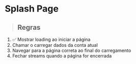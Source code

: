 # Splash Page

> ## Regras
1. ✅ Mostrar loading ao iniciar a página
2. Chamar o carregar dados da conta atual
3. Navegar para a página correta ao final do carregamento
4. Fechar streams quando a página for encerrada